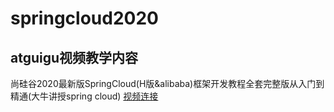 # springcloud2020
## atguigu视频教学内容
尚硅谷2020最新版SpringCloud(H版&alibaba)框架开发教程全套完整版从入门到精通(大牛讲授spring cloud)
[视频连接](https://www.bilibili.com/video/BV18E411x7eT)
